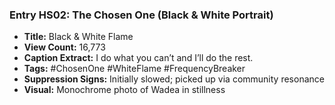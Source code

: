 ### Entry HS02: The Chosen One (Black & White Portrait)

- **Title:** Black & White Flame
- **View Count:** 16,773
- **Caption Extract:** I do what you can’t and I’ll do the rest.
- **Tags:** #ChosenOne #WhiteFlame #FrequencyBreaker
- **Suppression Signs:** Initially slowed; picked up via community resonance
- **Visual:** Monochrome photo of Wadea in stillness
